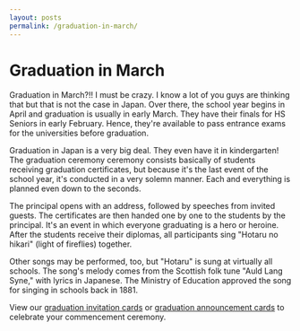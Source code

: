 ```yaml
---
layout: posts
permalink: /graduation-in-march/
---
```


<h1>Graduation in March</h1>

<p>Graduation in March?!! I must be crazy. I know a lot of you guys are thinking that but that is not the case in Japan. Over there, the school year begins in April and graduation is usually in early March. They have their finals for HS Seniors in early February. Hence, they're available to pass entrance exams for the universities before graduation.</p>

<p>Graduation in Japan is a very big deal. They even have it in kindergarten! The graduation ceremony ceremony consists basically of students receiving graduation certificates, but because it's the last event of the school year, it's conducted in a very solemn manner. Each and everything is planned even down to the seconds.</p>

<p>The principal opens with an address, followed by speeches from invited guests. The certificates are then handed one by one to the students by the principal. It's an event in which everyone graduating is a hero or heroine. After the students receive their diplomas, all participants sing "Hotaru no hikari" (light of fireflies) together.</p>

<p>Other songs may be performed, too, but "Hotaru" is sung at virtually all schools. The song's melody comes from the Scottish folk tune "Auld Lang Syne," with lyrics in Japanese. The Ministry of Education approved the song for singing in schools back in 1881.</p>

<p>View our <a href="{{site.url}}/graduation-invitation-cards">graduation invitation cards</a> or <a href="{{site.url}}/graduation-announcement-cards">graduation announcement cards</a> to celebrate your commencement ceremony.</p>